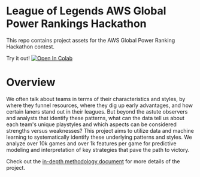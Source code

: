 # League of Legends AWS Global Power Rankings Hackathon
This repo contains project assets for the AWS Global Power Ranking Hackathon contest. 

Try it out! [![Open In Colab](https://colab.research.google.com/assets/colab-badge.svg)](https://colab.research.google.com/drive/1eWhFf3rLVSTRyihu0tQRWJtRFP815R_k?usp=sharing)

# Overview
We often talk about teams in terms of their characteristics and styles, by where they funnel resources, where they dig up early advantages, and how certain laners stand out in their leagues. But beyond the astute observers and analysts that identify these patterns, what can the data tell us about each team's unique playstyles and which aspects can be considered strengths versus weaknesses? This project aims to utilize data and machine learning to systematically identify these underlying patterns and styles. We analyze over 10k games and over 1k features per game for predictive modeling and interpretation of key strategies that pave the path to victory.

Check out the [in-depth methodology document](https://docs.google.com/document/d/1hwwYnEdv0lQlMYpHeUUkGfBvmOvc9959O6y1khRtifQ/edit?usp=sharing) for more details of the project.
